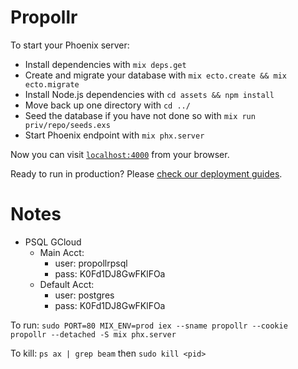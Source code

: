 # Propollr

To start your Phoenix server:

  * Install dependencies with `mix deps.get`
  * Create and migrate your database with `mix ecto.create && mix ecto.migrate`
  * Install Node.js dependencies with `cd assets && npm install`
  * Move back up one directory with `cd ../`
  * Seed the database if you have not done so with `mix run priv/repo/seeds.exs`
  * Start Phoenix endpoint with `mix phx.server`

Now you can visit [`localhost:4000`](http://localhost:4000) from your browser.

Ready to run in production? Please [check our deployment guides](http://www.phoenixframework.org/docs/deployment).


# Notes

* PSQL GCloud
  * Main Acct:
    * user: propollrpsql
    * pass: K0Fd1DJ8GwFKlFOa
  * Default Acct:
    * user: postgres
    * pass: K0Fd1DJ8GwFKlFOa

To run:
`sudo PORT=80 MIX_ENV=prod iex --sname propollr --cookie propollr --detached -S mix phx.server `

To kill:
`ps ax | grep beam` then `sudo kill <pid>`